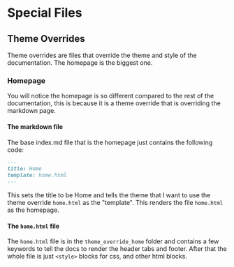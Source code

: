 # Special Files

## Theme Overrides

Theme overrides are files that override the theme and style of the documentation. The homepage is the biggest one.

### Homepage

You will notice the homepage is so different compared to the rest of the documentation, this is because it is a theme override that is overriding the markdown page.

#### The markdown file

The base index.md file that is the homepage just contains the following code:

```md
---
title: Home
template: home.html
---
```

This sets the title to be Home and tells the theme that I want to use the theme override `home.html` as the "template". This renders the file `home.html` as the homepage.

#### The `home.html` file

The `home.html` file is in the `theme_override_home` folder and contains a few keywords to tell the docs to render the header tabs and footer. After that the whole file is just `<style>` blocks for css, and other html blocks.
